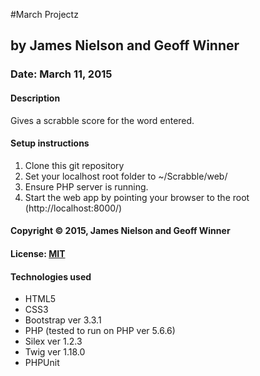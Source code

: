 #March Projectz
## by James Nielson and Geoff Winner
### Date: March 11, 2015
#### Description
Gives a scrabble score for the word entered.

#### Setup instructions
1. Clone this git repository
2. Set your localhost root folder to ~/Scrabble/web/
3. Ensure PHP server is running.
4. Start the web app by pointing your browser to the root (http://localhost:8000/)  

#### Copyright © 2015, James Nielson and Geoff Winner

#### License: [MIT](https://github.com/twbs/bootstrap/blob/master/LICENSE")  

#### Technologies used
- HTML5
- CSS3
- Bootstrap ver 3.3.1
- PHP (tested to run on PHP ver 5.6.6)
- Silex ver 1.2.3
- Twig ver 1.18.0
- PHPUnit
